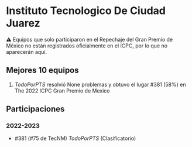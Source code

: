 # Instituto Tecnologico De Ciudad Juarez

:warning: Equipos que solo participaron en el Repechaje del Gran Premio de México no están registrados oficialmente en el ICPC, por lo que no aparecerán aquí.

## Mejores 10 equipos

1. _TodoPorPTS_ resolvió None problemas y obtuvo el lugar #381 (58%) en The 2022 ICPC Gran Premio de Mexico

## Participaciones

### 2022-2023

- #381 (#75 de TecNM) _TodoPorPTS_ (Clasificatorio)



